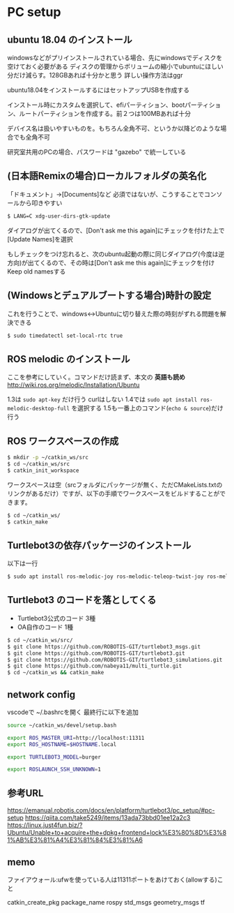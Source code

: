 # PC setup

## ubuntu 18.04 のインストール

windowsなどがプリインストールされている場合、先にwindowsでディスクを空けておく必要がある
ディスクの管理からボリュームの縮小でubuntuにほしい分だけ減らす。128GBあれば十分かと思う
詳しい操作方法はggr

ubuntu18.04をインストールするにはセットアップUSBを作成する

インストール時にカスタムを選択して、efiパーティション、bootパーティション、ルートパーティションを作成する。前２つは100MBあれば十分

デバイス名は扱いやすいものを。もちろん全角不可、というか以降どのような場合でも全角不可

研究室共用のPCの場合、パスワードは "gazebo" で統一している

## (日本語Remixの場合)ローカルフォルダの英名化

「ドキュメント」→[Documents]など
必須ではないが、こうすることでコンソールから叩きやすい

```bash
$ LANG=C xdg-user-dirs-gtk-update
```
ダイアログが出てくるので、[Don't ask me this again]にチェックを付けた上で[Update Names]を選択

もしチェックをつけ忘れると、次のubuntu起動の際に同じダイアログ(今度は逆方向)が出てくるので、その時は[Don't ask me this again]にチェックを付けKeep old namesする

## (Windowsとデュアルブートする場合)時計の設定

これを行うことで、windows<->Ubuntuに切り替えた際の時刻がずれる問題を解決できる

```bash
$ sudo timedatectl set-local-rtc true
```

## ROS melodic のインストール

ここを参考にしていく。コマンドだけ読まず、本文の **英語も読め**
http://wiki.ros.org/melodic/Installation/Ubuntu

1.3は `sudo apt-key` だけ行う curlはしない
1.4では `sudo apt install ros-melodic-desktop-full` を選択する
1.5も一番上のコマンド(`echo & source`)だけ行う

## ROS ワークスペースの作成

```bash
$ mkdir -p ~/catkin_ws/src
$ cd ~/catkin_ws/src
$ catkin_init_workspace
```

ワークスペースは空（srcフォルダにパッケージが無く、ただCMakeLists.txtのリンクがあるだけ）ですが、以下の手順でワークスペースをビルドすることができます。

```bash
$ cd ~/catkin_ws/
$ catkin_make
```

## Turtlebot3の依存パッケージのインストール

以下は一行

```bash
$ sudo apt install ros-melodic-joy ros-melodic-teleop-twist-joy ros-melodic-teleop-twist-keyboard ros-melodic-laser-proc ros-melodic-rgbd-launch ros-melodic-depthimage-to-laserscan ros-melodic-rosserial-arduino ros-melodic-rosserial-python ros-melodic-rosserial-server ros-melodic-rosserial-client ros-melodic-rosserial-msgs ros-melodic-amcl ros-melodic-map-server ros-melodic-move-base ros-melodic-urdf ros-melodic-xacro ros-melodic-compressed-image-transport ros-melodic-rqt-image-view ros-melodic-gmapping ros-melodic-navigation ros-melodic-interactive-markers ros-melodic-jsk-visualization
```

## Turtlebot3 のコードを落としてくる

- Turtlebot3公式のコード 3種
- OA自作のコード 1種

```bash
$ cd ~/catkin_ws/src/
$ git clone https://github.com/ROBOTIS-GIT/turtlebot3_msgs.git
$ git clone https://github.com/ROBOTIS-GIT/turtlebot3.git
$ git clone https://github.com/ROBOTIS-GIT/turtlebot3_simulations.git
$ git clone https://github.com/nabeya11/multi_turtle.git
$ cd ~/catkin_ws && catkin_make
```

## network config

vscodeで ~/.bashrcを開く
最終行に以下を追加
```bash
source ~/catkin_ws/devel/setup.bash

export ROS_MASTER_URI=http://localhost:11311
export ROS_HOSTNAME=$HOSTNAME.local

export TURTLEBOT3_MODEL=burger

export ROSLAUNCH_SSH_UNKNOWN=1
```

## 参考URL
https://emanual.robotis.com/docs/en/platform/turtlebot3/pc_setup/#pc-setup
https://qiita.com/take5249/items/13ada73bbd01ee12a2c3
https://linux.just4fun.biz/?Ubuntu/Unable+to+acquire+the+dpkg+frontend+lock%E3%80%8D%E3%81%AB%E3%81%A4%E3%81%84%E3%81%A6


## memo

ファイアウォール:ufwを使っている人は11311ポートをあけておく(allowする)こと

catkin_create_pkg package_name rospy std_msgs geometry_msgs tf
